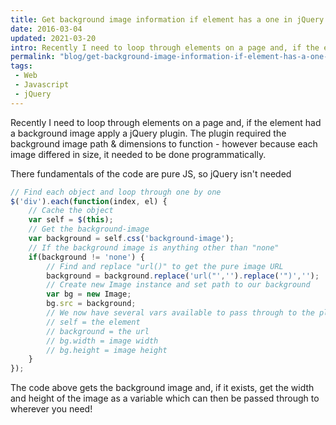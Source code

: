 ```yaml
---
title: Get background image information if element has a one in jQuery
date: 2016-03-04
updated: 2021-03-20
intro: Recently I need to loop through elements on a page and, if the element had a background image apply a jQuery plugin. The plugin required the background image path & dimensions to function
permalink: "blog/get-background-image-information-if-element-has-a-one-in-jquery/"
tags:
 - Web
 - Javascript
 - jQuery
---
```


Recently I need to loop through elements on a page and, if the element had a background image apply a jQuery plugin. The plugin required the background image path & dimensions to function - however because each image differed in size, it needed to be done programmatically.

There fundamentals of the code are pure JS, so jQuery isn't needed

```js
// Find each object and loop through one by one
$('div').each(function(index, el) {
    // Cache the object
    var self = $(this);
    // Get the background-image
    var background = self.css('background-image');
    // If the background image is anything other than "none"
    if(background != 'none') {
        // Find and replace "url()" to get the pure image URL
        background = background.replace('url("','').replace('")','');
        // Create new Image instance and set path to our background
        var bg = new Image;
        bg.src = background;
        // We now have several vars available to pass through to the plugin
        // self = the element
        // background = the url
        // bg.width = image width
        // bg.height = image height
    }
});
```

The code above gets the background image and, if it exists, get the width and height of the image as a variable which can then be passed through to wherever you need!
